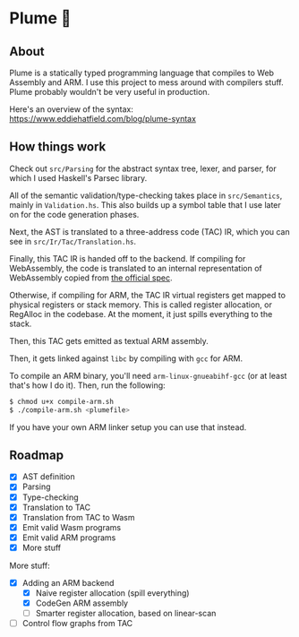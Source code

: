 # Plume 🦚

## About
Plume is a statically typed programming language that compiles to Web Assembly and ARM. I use this project to mess around with compilers stuff. Plume probably wouldn't be very useful in production.

Here's an overview of the syntax: https://www.eddiehatfield.com/blog/plume-syntax

## How things work
Check out `src/Parsing` for the abstract syntax tree, lexer, and parser, for which I 
used Haskell's Parsec library.

All of the semantic validation/type-checking takes place in `src/Semantics`, 
mainly in `Validation.hs`. This also builds up a symbol table that I use later on for the code generation phases.

Next, the AST is translated to a three-address code (TAC) IR, which you can see in 
`src/Ir/Tac/Translation.hs`.

Finally, this TAC IR is handed off to the backend. If compiling for WebAssembly,
the code is translated to an internal representation of WebAssembly copied from
[the official
spec](https://github.com/sunfishcode/wasm-reference-manual/blob/master/WebAssembly.md).

Otherwise, if compiling for ARM, the TAC IR virtual registers get mapped to
physical registers or stack memory. This is called register allocation, or
RegAlloc in the codebase. At the moment, it just spills everything to the stack.

Then, this TAC gets emitted as textual ARM assembly.

Then, it gets linked against `libc` by compiling with `gcc` for ARM.

To compile an ARM binary, you'll need `arm-linux-gnueabihf-gcc` (or at least that's how I do it). Then, run the
following:
```bash
$ chmod u+x compile-arm.sh 
$ ./compile-arm.sh <plumefile>
```

If you have your own ARM linker setup you can use that instead.

## Roadmap

- [X] AST definition
- [X] Parsing 
- [X] Type-checking 
- [X] Translation to TAC
- [X] Translation from TAC to Wasm
- [X] Emit valid Wasm programs
- [X] Emit valid ARM programs
- [X] More stuff

More stuff:
- [X] Adding an ARM backend
    - [X] Naive register allocation (spill everything)
    - [X] CodeGen ARM assembly 
    - [ ] Smarter register allocation, based on linear-scan
- [ ] Control flow graphs from TAC
